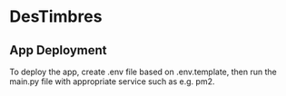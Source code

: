 # DesTimbres

## App Deployment

To deploy the app, create .env file based on .env.template, then run the main.py file with appropriate service such as e.g. pm2.
